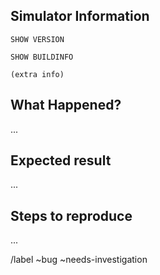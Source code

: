 <!-- scspell-id: 050905c8-4812-11ed-9ae9-80ee73e9b8e7 -->
<!-- SPDX-License-Identifier: MIT-0 -->
<!-- Copyright (c) 2022-2025 The DPS8M Development Team and contributors -->
<!-- When submitting an issue, remove the above text and this line. -->

## Simulator Information

<!--  Include the complete output of the following simulator commands,
      replacing the text between the ``` characters with the output.
 -->

```
SHOW VERSION
```

```
SHOW BUILDINFO
```

<!--
      Users of UNIX-like operating systems should provide the
      following extra information, replacing the '(extra info)'
      text in the section delimited by ``` characters below.

      $ uname -a
      $ cat /etc/*elease

      FreeBSD?     Also include: freebsd-version -kru
      SunOS?       Also include: isainfo -v
      AIX?         Also include: prtconf
      macOS?       Also include: sw_vers
 -->

```
(extra info)
```

## What Happened?

<!--  Provide a brief description of what happened.
      If a backtrace was printed, add the text here.
  -->

...

## Expected result

<!--  What do you think should have happened? -->

...

## Steps to reproduce

<!--  List the steps required to reproduce the problem. -->

...

<!--  External reporters, leave the lines below intact. -->

/label ~bug ~needs-investigation
